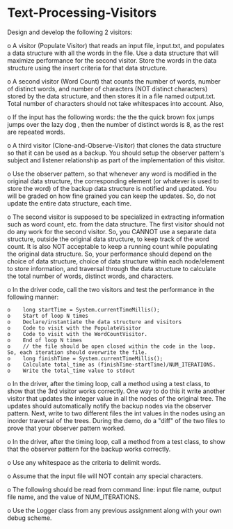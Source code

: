# Text-Processing-Visitors

Design and develop the following 2 visitors:

o A visitor (Populate Visitor) that reads an input file, input.txt, and populates a data structure with all the words in the file. Use a data structure that will maximize performance for the second visitor. Store the words in the data structure using the insert criteria for that data structure.

o A second visitor (Word Count) that counts the number of words, number of distinct words, and number of characters (NOT distinct characters) stored by the data structure, and then stores it in a file named output.txt. Total number of characters should not take whitespaces into account. Also,

o If the input has the following words: the the the quick brown fox jumps jumps over the lazy dog , then the number of distinct words is 8, as the rest are repeated words.

o A third visitor (Clone-and-Observe-Visitor) that clones the data structure so that it can be used as a backup. You should setup the observer pattern's subject and listener relationship as part of the implementation of this visitor.

o Use the observer pattern, so that whenever any word is modified in the original data structure, the corresponding element (or whatever is used to store the word) of the backup data structure is notified and updated. You will be graded on how fine grained you can keep the updates. So, do not update the entire data structure, each time.

o The second visitor is supposed to be specialized in extracting information such as word count, etc. from the data structure. The first visitor should not do any work for the second visitor. So, you CANNOT use a separate data structure, outside the original data structure, to keep track of the word count. It is also NOT acceptable to keep a running count while populating the original data structure. So, your performance should depend on the choice of data structure, choice of data structure within each node/element to store information, and traversal through the data structure to calculate the total number of words, distinct words, and characters.

o In the driver code, call the two visitors and test the performance in the following manner:

    o	 long startTime = System.currentTimeMillis();
    o	 Start of loop N times
    o    Declare/instantiate the data structure and visitors
    o	 Code to visit with the PopulateVisitor
    o	 Code to visit with the WordCountVisitor.
    o	 End of loop N times
    o	 // the file should be open closed within the code in the loop. So, each iteration should overwrite the file.
    o	 long finishTime = System.currentTimeMillis();
    o	 Calculate total_time as (finishTime-startTime)/NUM_ITERATIONS.
    o	 Write the total_time value to stdout
    
o In the driver, after the timing loop, call a method using a test class, to show that the 3rd visitor works correctly. One way to do this it write another visitor that updates the integer value in all the nodes of the original tree. The updates should automatically notify the backup nodes via the observer pattern. Next, write to two different files the int values in the nodes using an inorder traversal of the trees. During the demo, do a "diff" of the two files to prove that your observer pattern worked.

o In the driver, after the timing loop, call a method from a test class, to show that the observer pattern for the backup works correctly.

o Use any whitespace as the criteria to delimit words.

o Assume that the input file will NOT contain any special characters.

o The following should be read from command line: input file name, output file name, and the value of NUM_ITERATIONS.

o Use the Logger class from any previous assignment along with your own debug scheme.

